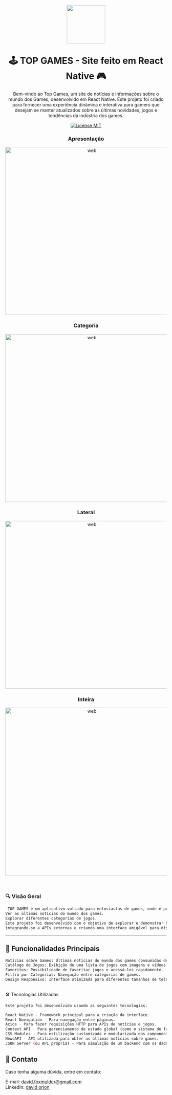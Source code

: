 <h1 align="center">
<br>
  <img src="/assets/projetos/14/img/logo_game.png"  width="120">
<br>
<br>
🕹️ TOP GAMES - Site feito em React Native 🎮
</h1>

<p align="center">
Bem-vindo ao Top Games, um site de notícias e informações sobre o mundo dos Games, desenvolvido em React Native. Este projeto foi criado para fornecer uma experiência dinâmica e interativa para gamers que desejam se manter atualizados sobre as últimas novidades, jogos e tendências da indústria dos games.</p>

<p align="center">
  <a href="#">
    <img src="https://img.shields.io/badge/License-MIT-blue.svg" alt="License MIT">
  </a>
</p>

<div align="center">

### Apresentação

<img src="/assets/projetos/14/img/capa.png" alt="web" align="center" width="525"><br>

### Categoria


  <img src="/assets/projetos/14/img/categoria.png" alt="web" align="center" width="525"><br>

  ### Lateral

  <img src="/assets/projetos/14/img/lateral.png" alt="web" align="center" width="525"><br>

   ### Inteira

  <img src="/assets/projetos/14/img/capa.png" alt="web" align="center" width="525"><br>
  
  <br> 

</div>

 
 ### 🔍 Visão Geral
```sh
 TOP GAMES é um aplicativo voltado para entusiastas de games, onde é possível:
Ver as últimas notícias do mundo dos games.
Explorar diferentes categorias de jogos.
Este projeto foi desenvolvido com o objetivo de explorar e demonstrar habilidades com React Native, 
integrando-se a APIs externas e criando uma interface amigável para dispositivos móveis. 

```


<hr />

## 🚀 Funcionalidades Principais

```sh
Notícias sobre Games: Últimas notícias do mundo dos games consumidas de APIs externas (ex: NewsAPI).
Catálogo de Jogos: Exibição de uma lista de jogos com imagens e vídeos.
Favoritos: Possibilidade de favoritar jogos e acessá-los rapidamente.
Filtro por Categorias: Navegação entre categorias de games.
Design Responsivo: Interface otimizada para diferentes tamanhos de tela.
 
```

🛠️ Tecnologias Utilizadas
```sh
Este projeto foi desenvolvido usando as seguintes tecnologias:

React Native - Framework principal para a criação da interface.
React Navigation - Para navegação entre páginas.
Axios - Para fazer requisições HTTP para APIs de notícias e jogos.
Context API - Para gerenciamento de estado global (como o sistema de favoritos e categorias).
CSS Modules - Para estilização customizada e modularizada dos componentes.
NewsAPI - API utilizada para obter as últimas notícias sobre games.
JSON Server (ou API própria) - Para simulação de um backend com os dados de jogos.
```

## 📧 Contato

Caso tenha alguma dúvida, entre em contato:

E-mail: david.foxmulder@gmail.com<br>
LinkedIn: [david orion](https://www.linkedin.com/in/davidmuldersilva/)





